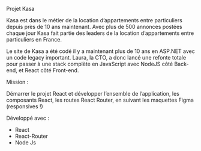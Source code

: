 ﻿Projet Kasa

Kasa est dans le métier de la location d’appartements entre particuliers depuis près de 10 ans maintenant.
Avec plus de 500 annonces postées chaque jour Kasa fait partie des leaders de la location d’appartements entre particuliers en France.

Le site de Kasa a été codé il y a maintenant plus de 10 ans en ASP.NET avec un code legacy important. 
Laura, la CTO, a donc lancé une refonte totale pour passer à une stack complète en JavaScript avec NodeJS côté Back-end, et React côté Front-end.

Mission :

Démarrer le projet React et développer l’ensemble de l’application, les composants React, les routes React Router, en suivant les maquettes Figma (responsives !)

Développé avec :
- React
- React-Router
- Node Js
